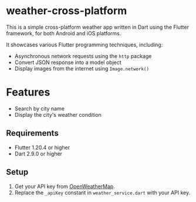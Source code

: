 # weather-cross-platform
This is a simple cross-platform weather app written in Dart
using the Flutter framework, for both Android and iOS platforms.

It showcases various Flutter programming techniques, including:
- Asynchronous network requests using the `http` package
- Convert JSON response into a model object
- Display images from the internet using `Image.network()`

# Features
- Search by city name
- Display the city's weather condition

## Requirements
- Flutter 1.20.4 or higher
- Dart 2.9.0 or higher

## Setup
1. Get your API key from [OpenWeatherMap](https://openweathermap.org/api).
2. Replace the `_apiKey` constant in `weather_service.dart` with your API key.
